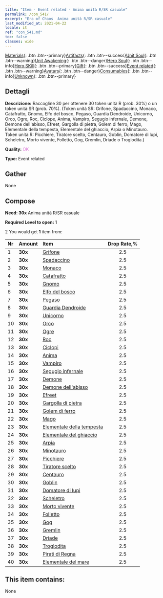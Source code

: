 ```yaml
---
title: "Item - Event related - Anima unità R/SR casuale"
permalink: /con_541/
excerpt: "Era of Chaos  Anima unità R/SR casuale"
last_modified_at: 2021-04-22
locale: it
ref: "con_541.md"
toc: false
classes: wide
---
```

 [Materials](/ItemsIT/){: .btn .btn--primary}[Artifacts](/ItemsIT/Artifacts/){: .btn .btn--success}[Unit Soul](/ItemsIT/UnitSoul/){: .btn .btn--warning}[Unit Awakening](/ItemsIT/UnitAwakening/){: .btn .btn--danger}[Hero Soul](/ItemsIT/HeroSoul/){: .btn .btn--info}[Hero SKill](/ItemsIT/HeroSkill/){: .btn .btn--primary}[Gift](/ItemsIT/Gift/){: .btn .btn--success}[Event related](/ItemsIT/Events/){: .btn .btn--warning}[Avatars](/ItemsIT/Avatars/){: .btn .btn--danger}[Consumables](/ItemsIT/Consumables/){: .btn .btn--info}[Unknown](/ItemsIT/Unknown/){: .btn .btn--primary}

## Dettagli
 **Descrizione:** Raccogline 30 per ottenere 30 token unità R (prob. 30%) o un token unità SR (prob. 70%). (Token unità SR: Grifone, Spadaccino, Monaco, Catafratto, Gnomo, Elfo del bosco, Pegaso, Guardia Dendroide, Unicorno, Orco, Ogre, Roc, Ciclope, Anima, Vampiro, Segugio infernale, Demone, Demone dell'abisso, Efreet, Gargolla di pietra, Golem di ferro, Mago, Elementale della tempesta, Elementale del ghiaccio, Arpia o Minotauro. Token unità R: Picchiere, Tiratore scelto, Centauro, Goblin, Domatore di lupi, Scheletro, Morto vivente, Folletto, Gog, Gremlin, Driade o Troglodita.)

 **Quality:** <span style="color: #DA70D6">OK</span>

 **Type:** Event related

## Gather

  None

## Compose

 **Need: 30x** Anima unità R/SR casuale

 **Required Level to open:** 1

 2 You would get **1** item  from:

  | Nr | Amount |     Item    | Drop Rate,% |
  |:---|:-------|:------------|:---------:|
  | 1 |  **30x** | [Grifone](/it/Items/unt_192/) | 2.5 | 
  | 2 |  **30x** | [Spadaccino](/it/Items/unt_193/) | 2.5 | 
  | 3 |  **30x** | [Monaco](/it/Items/unt_194/) | 2.5 | 
  | 4 |  **30x** | [Catafratto](/it/Items/unt_195/) | 2.5 | 
  | 5 |  **30x** | [Gnomo](/it/Items/unt_200/) | 2.5 | 
  | 6 |  **30x** | [Elfo del bosco](/it/Items/unt_201/) | 2.5 | 
  | 7 |  **30x** | [Pegaso](/it/Items/unt_202/) | 2.5 | 
  | 8 |  **30x** | [Guardia Dendroide](/it/Items/unt_203/) | 2.5 | 
  | 9 |  **30x** | [Unicorno](/it/Items/unt_204/) | 2.5 | 
  | 10 |  **30x** | [Orco](/it/Items/unt_219/) | 2.5 | 
  | 11 |  **30x** | [Ogre](/it/Items/unt_220/) | 2.5 | 
  | 12 |  **30x** | [Roc](/it/Items/unt_221/) | 2.5 | 
  | 13 |  **30x** | [Ciclopi](/it/Items/unt_222/) | 2.5 | 
  | 14 |  **30x** | [Anima](/it/Items/unt_210/) | 2.5 | 
  | 15 |  **30x** | [Vampiro](/it/Items/unt_211/) | 2.5 | 
  | 16 |  **30x** | [Segugio infernale](/it/Items/unt_228/) | 2.5 | 
  | 17 |  **30x** | [Demone](/it/Items/unt_229/) | 2.5 | 
  | 18 |  **30x** | [Demone dell'abisso](/it/Items/unt_230/) | 2.5 | 
  | 19 |  **30x** | [Efreet](/it/Items/unt_231/) | 2.5 | 
  | 20 |  **30x** | [Gargolla di pietra](/it/Items/unt_236/) | 2.5 | 
  | 21 |  **30x** | [Golem di ferro](/it/Items/unt_237/) | 2.5 | 
  | 22 |  **30x** | [Mago](/it/Items/unt_238/) | 2.5 | 
  | 23 |  **30x** | [Elementale della tempesta](/it/Items/unt_263/) | 2.5 | 
  | 24 |  **30x** | [Elementale del ghiaccio](/it/Items/unt_264/) | 2.5 | 
  | 25 |  **30x** | [Arpia](/it/Items/unt_245/) | 2.5 | 
  | 26 |  **30x** | [Minotauro](/it/Items/unt_248/) | 2.5 | 
  | 27 |  **30x** | [Picchiere](/it/Items/unt_190/) | 2.5 | 
  | 28 |  **30x** | [Tiratore scelto](/it/Items/unt_191/) | 2.5 | 
  | 29 |  **30x** | [Centauro](/it/Items/unt_199/) | 2.5 | 
  | 30 |  **30x** | [Goblin](/it/Items/unt_217/) | 2.5 | 
  | 31 |  **30x** | [Domatore di lupi](/it/Items/unt_218/) | 2.5 | 
  | 32 |  **30x** | [Scheletro](/it/Items/unt_208/) | 2.5 | 
  | 33 |  **30x** | [Morto vivente](/it/Items/unt_209/) | 2.5 | 
  | 34 |  **30x** | [Folletto](/it/Items/unt_226/) | 2.5 | 
  | 35 |  **30x** | [Gog](/it/Items/unt_227/) | 2.5 | 
  | 36 |  **30x** | [Gremlin](/it/Items/unt_235/) | 2.5 | 
  | 37 |  **30x** | [Driade](/it/Items/unt_262/) | 2.5 | 
  | 38 |  **30x** | [Troglodita](/it/Items/unt_244/) | 2.5 | 
  | 39 |  **30x** | [Pirati di Regna](/it/Items/unt_273/) | 2.5 | 
  | 40 |  **30x** | [Elementale del mare](/it/Items/unt_275/) | 2.5 | 


## This item contains:

  None

